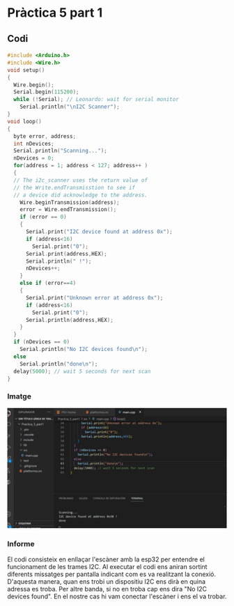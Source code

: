 # Pràctica 5 part 1

## Codi

```c
#include <Arduino.h>
#include <Wire.h>
void setup()
{
  Wire.begin();
  Serial.begin(115200);
  while (!Serial); // Leonardo: wait for serial monitor
    Serial.println("\nI2C Scanner");
}
void loop()
{
  byte error, address;
  int nDevices;
  Serial.println("Scanning...");
  nDevices = 0;
  for(address = 1; address < 127; address++ )
  {
  // The i2c_scanner uses the return value of
  // the Write.endTransmisstion to see if
  // a device did acknowledge to the address.
    Wire.beginTransmission(address);
    error = Wire.endTransmission();
    if (error == 0)
    {
      Serial.print("I2C device found at address 0x");
      if (address<16)
        Serial.print("0");
      Serial.print(address,HEX);
      Serial.println(" !");
      nDevices++;
    }
    else if (error==4)
    {
      Serial.print("Unknown error at address 0x");
      if (address<16)
        Serial.print("0");
      Serial.println(address,HEX);
    }
  }
  if (nDevices == 0)
    Serial.println("No I2C devices found\n");
  else
    Serial.println("done\n");
  delay(5000); // wait 5 seconds for next scan
}

```

### Imatge

![](Captura_part_1.png)

### Informe
El codi consisteix en enllaçar l'escàner amb la esp32 per entendre el funcionament de les trames I2C. Al executar el codi ens aniran sortint diferents missatges per 
pantalla indicant com es va realitzant la conexió. D'aquesta manera, quan ens trobi un dispositiu I2C ens dirà en quina adressa es troba. Per altre banda, si no en 
troba cap ens dira "No I2C devices found". En el nostre cas hi vam conectar l'escàner i ens el va trobar.
